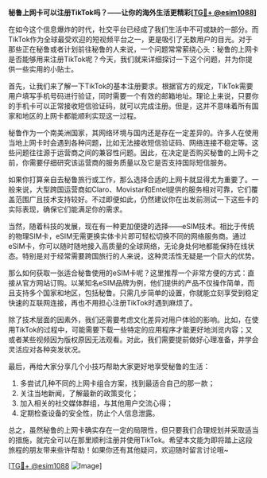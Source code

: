 **秘鲁上网卡可以注册TikTok吗？——让你的海外生活更精彩[[TG💪+ @esim1088](https://t.me/s/esim1088)]**

在如今这个信息爆炸的时代，社交平台已经成了我们生活中不可或缺的一部分。而TikTok作为全球最受欢迎的短视频平台之一，更是吸引了无数用户的目光。对于那些正在秘鲁或者计划前往秘鲁的人来说，一个问题常常萦绕心头：秘鲁的上网卡是否能够用来注册TikTok呢？今天，我们就来详细探讨一下这个问题，并为你提供一些实用的小贴士。

首先，让我们来了解一下TikTok的基本注册要求。根据官方的规定，TikTok需要用户填写手机号码进行验证，同时需要一个有效的邮箱地址。理论上来说，只要你的手机卡可以正常接收短信验证码，就可以完成注册。但是，这并不意味着所有国家和地区的上网卡都能顺利实现这一过程。

秘鲁作为一个南美洲国家，其网络环境与国内还是存在一定差异的。许多人在使用当地上网卡时会遇到各种问题，比如无法接收短信验证码、网络连接不稳定等。这些问题往往源于运营商之间的兼容性问题。因此，在决定是否购买秘鲁的上网卡之前，你需要仔细研究该运营商的服务质量以及它是否支持国际短信服务。

如果你打算亲自去秘鲁旅行或工作，那么选择合适的上网卡就显得尤为重要了。一般来说，大型跨国运营商如Claro、Movistar和Entel提供的服务相对可靠，它们覆盖范围广且技术支持较好。不过即便如此，仍然建议你在出发前测试一下这些卡的实际表现，确保它们能满足你的需求。

当然，随着科技的发展，现在有一种更加便捷的选择——eSIM技术。相比于传统的物理SIM卡，eSIM无需更换实体卡片即可轻松切换不同的网络服务商。通过eSIM卡，你可以随时随地接入高质量的全球网络，无论身处何地都能保持在线状态。特别是对于经常需要跨国旅行的人来说，这种灵活性无疑是一个巨大的优势。

那么如何获取一张适合秘鲁使用的eSIM卡呢？这里推荐一个非常方便的方式：直接从官方网站订购。以某知名eSIM品牌为例，他们提供的产品不仅操作简单，而且支持多个国家和地区，包括秘鲁。只需几步简单的设置，你就能立刻享受到稳定快速的互联网连接，再也不用担心注册TikTok时遇到麻烦了。

除了技术层面的因素外，我们还需要考虑文化差异对用户体验的影响。比如，在使用TikTok的过程中，可能需要下载一些特定的应用程序才能更好地浏览内容；又或者某些视频因为版权原因无法观看。对此，我们需要提前做好心理准备，并学会灵活应对各种突发状况。

最后，再给大家分享几个小技巧帮助大家更好地享受秘鲁的生活：
1. 多尝试几种不同的上网卡组合方案，找到最适合自己的那一款；
2. 关注当地新闻，了解最新的政策变化；
3. 加入相关的社交媒体群组，与其他用户交流心得；
4. 定期检查设备的安全性，防止个人信息泄露。

总之，虽然秘鲁的上网卡确实存在一定的局限性，但只要我们合理规划并采取适当的措施，就完全可以在那里顺利注册并使用TikTok。希望本文能为即将踏上这段旅程的朋友带来些许帮助！如果你还有其他疑问，欢迎随时留言讨论哦~

[[TG💪+ @esim1088](https://t.me/s/esim1088) ![Image](https://i.postimg.cc/4NQfJmqS/Snipaste-2025-05-13-00-14-12.png)]